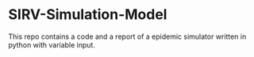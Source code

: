# SIRV-Simulation-Model
This repo contains a code and a report of a epidemic simulator written in python with variable input. 
